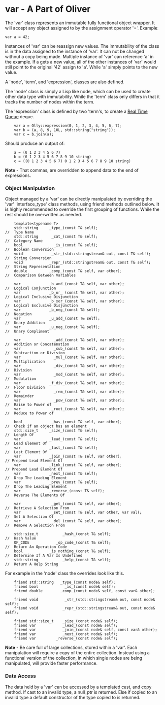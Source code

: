 # var - A Part of Oliver

The 'var' class represents an immutable fully functional object wrapper. It will accept any object assigned to by the assignment operator '='. Example: 
```
var a = 42;
```
Instances of 'var' can be reassign new values.  The immutability of the class is in the data assigned to the instance of 'var'.  It can not be changed without a copy being made.  Multiple instance of 'var' can reference 'a' in the example.  If a gets a new value, all of the other instances of 'var' would still point to the original '42' assign to 'a'.  While 'a' simply points to the new value.

A 'node', 'term', and 'expression', classes are also defined.  

The 'node' class is simply a Lisp like node, which can be used to create other data type with immutability.  While the 'term' class only differs in that it tracks the number of nodes within the term. 

The 'expression' class is defined by two 'term's, to create a [Real Time Queue](https://en.wikipedia.org/wiki/Real-time_queue) deque.   
```
    var a = Olly::expression(0, 1, 2, 3, 4, 5, 6, 7);
    var b = (a, 8, 9, 10L, std::string("string"));
    var c = b.join(a);
```
Should produce an output of:
```
    a = (0 1 2 3 4 5 6 7)
    b = (0 1 2 3 4 5 6 7 8 9 10 string)
    c = ((0 1 2 3 4 5 6 7) 0 1 2 3 4 5 6 7 8 9 10 string)
```
**Note** - That commas, are overridden to append data to the end of expressions.

### Object Manipulation

Object managed by a 'var' can be directly manipulated by overriding the 'var' 'interface_type' class methods, using friend methods outlined below.  It is highly recommended to override the first grouping of functions.  While the rest should be overwritten as needed.  
```
    template<typename T>            
    std::string     _type_(const T& self);                              //  Type Name          
    std::string      _cat_(const T& self);                              //  Category Name  
    bool              _is_(const T& self);                              //  Boolean Conversion  
    void             _str_(std::stringstream& out, const T& self);      //  String Conversion  
    void            _repr_(std::stringstream& out, const T& self);      //  String Representation  
    double          _comp_(const T& self, var other);                   //  Comparison Between Variables  

    var             _b_and_(const T& self, var other);                  //  Logical Conjunction  
    var             _b_or_ (const T& self, var other);                  //  Logical Inclusive Disjunction  
    var             _b_xor_(const T& self, var other);                  //  Logical Exclusive Disjunction  
    var             _b_neg_(const T& self);                             //  Negation  
    var             _u_add_(const T& self);                             //  Unary Addition  
    var             _u_neg_(const T& self);                             //  Unary Compliment  

    var               _add_(const T& self, var other);                  //  Addition or Concatenation  
    var               _sub_(const T& self, var other);                  //  Subtraction or Division  
    var               _mul_(const T& self, var other);                  //  Multiplication  
    var               _div_(const T& self, var other);                  //  Division  
    var               _mod_(const T& self, var other);                  //  Modulation  
    var             _f_div_(const T& self, var other);                  //  Floor Division  
    var               _rem_(const T& self, var other);                  //  Remainder                         
    var               _pow_(const T& self, var other);                  //  Raise to Power of  
    var              _root_(const T& self, var other);                  //  Reduce to Power of  

    bool             _has_(const T& self, var other);                   //  Check if an object has an element  
    std::size_t     _size_(const T& self);                              //  Length Of  
    var             _lead_(const T& self);                              //  Lead Element Of  
    var             _last_(const T& self);                              //  Last Element Of  
    var             _join_(const T& self, var other);                   // Prepend Lead Element Of  
    var             _link_(const T& self, var other);                   // Prepend Lead Element Of  
    var             _next_(const T& self);                              //  Drop The Leading Element  
    var             _prev_(const T& self);                              //  Drop The Leading Element  
    var             _reverse_(const T& self);                           //  Reverse The Elements Of  

    var              _get_(const T& self, var other);                   //  Retrieve A Selection From  
    var              _set_(const T& self, var other, var val);          //  Set A Selection Of  
    var              _del_(const T& self, var other);                   //  Remove A Selection From  

    std::size_t           _hash_(const T& self);                        //  Hash Value  
    OP_CODE            _op_code_(const T& self);                        //  Return An Operation Code 
    bool            _is_nothing_(const T& self);                        //  Determine If A Var Is Undefined 
    std::string           _help_(const T& self);                        //  Return A Help String 
```
For example in the 'node' class the overrides look like this.
```
    friend std::string   _type_(const node& self);
    friend bool            _is_(const node& self);
    friend double        _comp_(const node& self, const var& other);

    friend void            _str_(std::stringstream& out, const node& self);
    friend void           _repr_(std::stringstream& out, const node& self);

    friend std::size_t    _size_(const node& self);
    friend var            _lead_(const node& self);
    friend var            _join_(const node& self, const var& other);
    friend var            _next_(const node& self);
    friend var         _reverse_(const node& self);
```
**Note** - Be care full of large collections, stored within a 'var'.  Each manipulation will require a copy of the entire collection.  Instead using a functional version of the collection, in which single nodes are being manipulated, will provide faster performance. 

### Data Access
The data held by a 'var' can be accessed by a templated cast, and copy method.  If cast to an invalid type, a null_ptr is returned.  Else if copied to an invalid type a default constructor of the type copied to is returned.   
